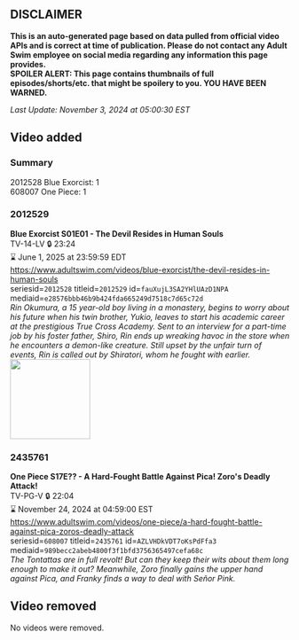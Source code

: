 ## DISCLAIMER
**This is an auto-generated page based on data pulled from official video APIs and is correct at time of publication. Please do not contact any Adult Swim employee on social media regarding any information this page provides.**  
**SPOILER ALERT: This page contains thumbnails of full episodes/shorts/etc. that might be spoilery to you. YOU HAVE BEEN WARNED.**  

_Last Update: November 3, 2024 at 05:00:30 EST_
## Video added
### Summary
2012528 Blue Exorcist: 1  
608007 One Piece: 1  
### 2012529
**Blue Exorcist S01E01 - The Devil Resides in Human Souls**  
TV-14-LV 🔒 23:24  
⌛ June 1, 2025 at 23:59:59 EDT  
https://www.adultswim.com/videos/blue-exorcist/the-devil-resides-in-human-souls  
seriesid=`2012528` titleid=`2012529` id=`fauXujL3SA2YHlUAzD1NPA` mediaid=`e28576bbb46b9b424fda665249d7518c7d65c72d`  
_Rin Okumura, a 15 year-old boy living in a monastery, begins to worry about his future when his twin brother, Yukio, leaves to start his academic career at the prestigious True Cross Academy. Sent to an interview for a part-time job by his foster father, Shiro, Rin ends up wreaking havoc in the store when he encounters a demon-like creature. Still upset by the unfair turn of events, Rin is called out by Shiratori, whom he fought with earlier._  
<a href="https://i.cdn.turner.com/adultswim/big/video/episode-thumbs-16x9/blueexorcist_cc_001_pt1-03.jpg"><img src="https://i.cdn.turner.com/adultswim/big/video/episode-thumbs-16x9/blueexorcist_cc_001_pt1-03.jpg" height="144px" /></a>
### 2435761
**One Piece S17E?? - A Hard-Fought Battle Against Pica! Zoro's Deadly Attack!**  
TV-PG-V 🔒 22:04  
⌛ November 24, 2024 at 04:59:00 EST  
https://www.adultswim.com/videos/one-piece/a-hard-fought-battle-against-pica-zoros-deadly-attack  
seriesid=`608007` titleid=`2435761` id=`AZLVHDkVDT7oKsPdFfa3` mediaid=`989becc2abeb4800f3f1bfd3756365497cefa68c`  
_The Tontattas are in full revolt! But can they keep their wits about them long enough to make it out? Meanwhile, Zoro finally gains the upper hand against Pica, and Franky finds a way to deal with Señor Pink._  
## Video removed
No videos were removed.  
